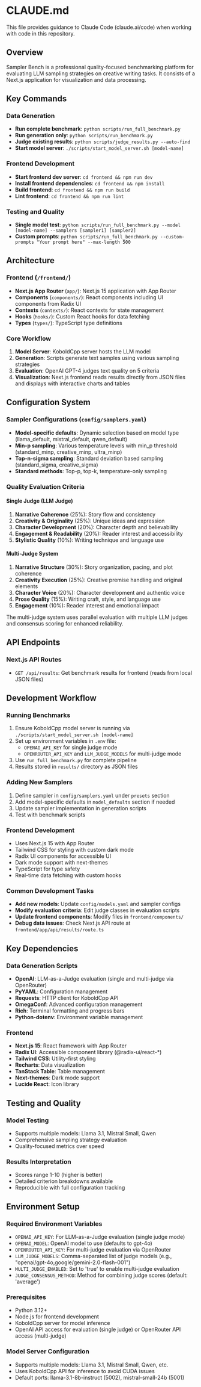 # CLAUDE.md

This file provides guidance to Claude Code (claude.ai/code) when working with code in this repository.

## Overview

Sampler Bench is a professional quality-focused benchmarking platform for evaluating LLM sampling strategies on creative writing tasks. It consists of a Next.js application for visualization and data processing.

## Key Commands

### Data Generation
- **Run complete benchmark**: `python scripts/run_full_benchmark.py`
- **Run generation only**: `python scripts/run_benchmark.py`
- **Judge existing results**: `python scripts/judge_results.py --auto-find`
- **Start model server**: `./scripts/start_model_server.sh [model-name]`

### Frontend Development
- **Start frontend dev server**: `cd frontend && npm run dev`
- **Install frontend dependencies**: `cd frontend && npm install`
- **Build frontend**: `cd frontend && npm run build`
- **Lint frontend**: `cd frontend && npm run lint`

### Testing and Quality
- **Single model test**: `python scripts/run_full_benchmark.py --model [model-name] --samplers [sampler1] [sampler2]`
- **Custom prompts**: `python scripts/run_full_benchmark.py --custom-prompts "Your prompt here" --max-length 500`

## Architecture

### Frontend (`/frontend/`)
- **Next.js App Router** (`app/`): Next.js 15 application with App Router
- **Components** (`components/`): React components including UI components from Radix UI
- **Contexts** (`contexts/`): React contexts for state management
- **Hooks** (`hooks/`): Custom React hooks for data fetching
- **Types** (`types/`): TypeScript type definitions

### Core Workflow
1. **Model Server**: KoboldCpp server hosts the LLM model
2. **Generation**: Scripts generate text samples using various sampling strategies
3. **Evaluation**: OpenAI GPT-4 judges text quality on 5 criteria  
4. **Visualization**: Next.js frontend reads results directly from JSON files and displays with interactive charts and tables

## Configuration System

### Sampler Configurations (`config/samplers.yaml`)
- **Model-specific defaults**: Dynamic selection based on model type (llama_default, mistral_default, qwen_default)
- **Min-p sampling**: Various temperature levels with min_p threshold (standard_minp, creative_minp, ultra_minp)
- **Top-n-sigma sampling**: Standard deviation based sampling (standard_sigma, creative_sigma)
- **Standard methods**: Top-p, top-k, temperature-only sampling

### Quality Evaluation Criteria

#### Single Judge (LLM Judge)
1. **Narrative Coherence** (25%): Story flow and consistency
2. **Creativity & Originality** (25%): Unique ideas and expression
3. **Character Development** (20%): Character depth and believability
4. **Engagement & Readability** (20%): Reader interest and accessibility
5. **Stylistic Quality** (10%): Writing technique and language use

#### Multi-Judge System
1. **Narrative Structure** (30%): Story organization, pacing, and plot coherence
2. **Creativity Execution** (25%): Creative premise handling and original elements
3. **Character Voice** (20%): Character development and authentic voice
4. **Prose Quality** (15%): Writing craft, style, and language use
5. **Engagement** (10%): Reader interest and emotional impact

The multi-judge system uses parallel evaluation with multiple LLM judges and consensus scoring for enhanced reliability.

## API Endpoints

### Next.js API Routes
- `GET /api/results`: Get benchmark results for frontend (reads from local JSON files)

## Development Workflow

### Running Benchmarks
1. Ensure KoboldCpp model server is running via `./scripts/start_model_server.sh [model-name]`
2. Set up environment variables in `.env` file:
   - `OPENAI_API_KEY` for single judge mode
   - `OPENROUTER_API_KEY` and `LLM_JUDGE_MODELS` for multi-judge mode
3. Use `run_full_benchmark.py` for complete pipeline
4. Results stored in `results/` directory as JSON files

### Adding New Samplers
1. Define sampler in `config/samplers.yaml` under `presets` section
2. Add model-specific defaults in `model_defaults` section if needed
3. Update sampler implementation in generation scripts
4. Test with benchmark scripts

### Frontend Development
- Uses Next.js 15 with App Router
- Tailwind CSS for styling with custom dark mode
- Radix UI components for accessible UI
- Dark mode support with next-themes
- TypeScript for type safety
- Real-time data fetching with custom hooks

### Common Development Tasks
- **Add new models**: Update `config/models.yaml` and sampler configs
- **Modify evaluation criteria**: Edit judge classes in evaluation scripts
- **Update frontend components**: Modify files in `frontend/components/`
- **Debug data issues**: Check Next.js API route at `frontend/app/api/results/route.ts`

## Key Dependencies

### Data Generation Scripts
- **OpenAI**: LLM-as-a-Judge evaluation (single and multi-judge via OpenRouter)
- **PyYAML**: Configuration management
- **Requests**: HTTP client for KoboldCpp API
- **OmegaConf**: Advanced configuration management
- **Rich**: Terminal formatting and progress bars
- **Python-dotenv**: Environment variable management

### Frontend
- **Next.js 15**: React framework with App Router
- **Radix UI**: Accessible component library (@radix-ui/react-*)
- **Tailwind CSS**: Utility-first styling
- **Recharts**: Data visualization
- **TanStack Table**: Table management
- **Next-themes**: Dark mode support
- **Lucide React**: Icon library

## Testing and Quality

### Model Testing
- Supports multiple models: Llama 3.1, Mistral Small, Qwen
- Comprehensive sampling strategy evaluation
- Quality-focused metrics over speed

### Results Interpretation
- Scores range 1-10 (higher is better)
- Detailed criterion breakdowns available
- Reproducible with full configuration tracking

## Environment Setup

### Required Environment Variables
- `OPENAI_API_KEY`: For LLM-as-a-Judge evaluation (single judge mode)
- `OPENAI_MODEL`: OpenAI model to use (defaults to gpt-4o)
- `OPENROUTER_API_KEY`: For multi-judge evaluation via OpenRouter
- `LLM_JUDGE_MODELS`: Comma-separated list of judge models (e.g., "openai/gpt-4o,google/gemini-2.0-flash-001")
- `MULTI_JUDGE_ENABLED`: Set to 'true' to enable multi-judge evaluation
- `JUDGE_CONSENSUS_METHOD`: Method for combining judge scores (default: 'average')

### Prerequisites
- Python 3.12+
- Node.js for frontend development
- KoboldCpp server for model inference
- OpenAI API access for evaluation (single judge) or OpenRouter API access (multi-judge)

### Model Server Configuration
- Supports multiple models: Llama 3.1, Mistral Small, Qwen, etc.
- Uses KoboldCpp API for inference to avoid CUDA issues
- Default ports: llama-3.1-8b-instruct (5002), mistral-small-24b (5001)